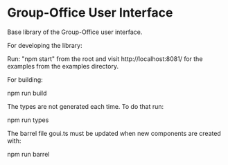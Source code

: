 Group-Office User Interface
===========================

Base library of the Group-Office user interface.

For developing the library:

Run: "npm start" from the root and visit http://localhost:8081/ for the examples from the examples directory.

For building:

npm run build

The types are not generated each time. To do that run:

npm run types

The barrel file goui.ts must be updated when new components are created with:

npm run barrel
